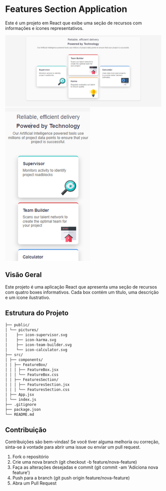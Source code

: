# Features Section Application

Este é um projeto em React que exibe uma seção de recursos com informações e ícones representativos.

![desktop](/public/desktop.png)
![Mobile](/public/mobile.png)
## Visão Geral

Este projeto é uma aplicação React que apresenta uma seção de recursos com quatro boxes informativos. Cada box contém um título, uma descrição e um ícone ilustrativo.

## Estrutura do Projeto
```plaintext
├── public/
│ └── pictures/
│    ├── icon-supervisor.svg
│    ├── icon-karma.svg
│    ├── icon-team-builder.svg
│    └── icon-calculator.svg
├── src/
│ ├── components/
│ │ ├── FeatureBox/
│ │ │ ├── FeatureBox.jsx
│ │ │ └── FeatureBox.css
│ │ ├── FeaturesSection/
│ │ │ ├── FeaturesSection.jsx
│ │ │ └── FeaturesSection.css
│ ├── App.jsx
│ └── index.js
├── .gitignore
├── package.json
└── README.md
```

## Contribuição
Contribuições são bem-vindas! Se você tiver alguma melhoria ou correção, sinta-se à vontade para abrir uma issue ou enviar um pull request.

1. Fork o repositório
2. Crie uma nova branch (git checkout -b feature/nova-feature)
3. Faça as alterações desejadas e commit (git commit -am 'Adiciona nova feature')
4. Push para a branch (git push origin feature/nova-feature)
5. Abra um Pull Request
